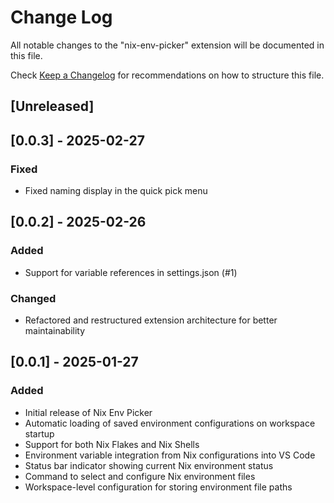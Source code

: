 # Change Log

All notable changes to the "nix-env-picker" extension will be documented in this file.

Check [Keep a Changelog](http://keepachangelog.com/) for recommendations on how to structure this file.

## [Unreleased]

## [0.0.3] - 2025-02-27

### Fixed

- Fixed naming display in the quick pick menu

## [0.0.2] - 2025-02-26

### Added

- Support for variable references in settings.json (#1)

### Changed

- Refactored and restructured extension architecture for better maintainability

## [0.0.1] - 2025-01-27

### Added

- Initial release of Nix Env Picker
- Automatic loading of saved environment configurations on workspace startup
- Support for both Nix Flakes and Nix Shells
- Environment variable integration from Nix configurations into VS Code
- Status bar indicator showing current Nix environment status
- Command to select and configure Nix environment files
- Workspace-level configuration for storing environment file paths
